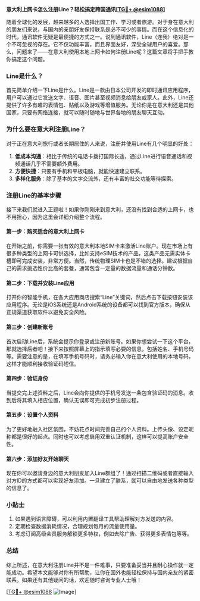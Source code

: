 **意大利上网卡怎么注册Line？轻松搞定跨国通讯[[TG💪+ @esim1088](https://t.me/s/esim1088)]**

随着全球化的发展，越来越多的人选择出国工作、学习或者旅游。对于身在意大利的朋友们来说，与国内的亲朋好友保持联系是必不可少的事情。而在这个信息化的时代，通讯软件无疑是最便捷的方式之一。说到通讯软件，Line（连我）绝对是一个不可忽视的存在。它不仅功能丰富，而且界面友好，深受全球用户的喜爱。那么，问题来了——在意大利使用本地上网卡如何注册Line呢？这篇文章将手把手教你搞定这个问题。

### Line是什么？
首先简单介绍一下Line是什么。Line是一款由日本公司开发的即时通讯应用程序，用户可以通过它发送文字、语音、图片甚至视频消息给朋友或家人。此外，Line还提供了许多有趣的表情包、贴纸以及游戏等增值服务。无论你是在意大利还是其他国家，只要有网络连接，就可以随时随地与世界各地的朋友聊天互动。

### 为什么要在意大利注册Line？
对于正在意大利旅行或者长期居住的人来说，注册并使用Line有几个明显的好处：
1. **低成本沟通**：相比于传统的电话卡拨打国际长途，通过Line进行语音通话和视频通话几乎不需要额外费用。
2. **方便快捷**：只要有手机和平板电脑，就能快速建立联系。
3. **多样化服务**：除了基本的文字交流外，还有丰富的社交功能等待探索。

### 注册Line的基本步骤
接下来我们就进入正题啦！如果你刚刚来到意大利，还没有找到合适的上网卡，也不用担心，因为这里会详细介绍整个流程。

#### 第一步：购买适合的意大利上网卡
在开始之前，你需要一张有效的意大利本地SIM卡来激活Line账户。现在市场上有很多种类型的上网卡可供选择，比如支持eSIM技术的产品，这类产品无需实体卡槽即可完成安装，非常方便。当然，传统物理SIM卡也是不错的选择。建议根据自己的需求挑选性价比高的套餐，通常包含一定量的数据流量和通话分钟数。

#### 第二步：下载并安装Line应用
打开你的智能手机，在各大应用商店搜索“Line”关键词，然后点击下载按钮安装该应用程序。无论是iOS系统还是Android系统的设备都可以找到官方版本，确保从正规渠道获取软件以避免安全风险。

#### 第三步：创建新账号
首次启动Line后，系统会提示你登录或注册新账号。如果你想尝试一下这个平台，那就选择后者吧！接下来按照屏幕上的指示填写必要的信息，包括姓名、手机号码等。需要注意的是，在填写手机号码时，请务必输入你在意大利使用的本地号码，这样才能顺利接收验证码短信。

#### 第四步：验证身份
当提交完上述资料之后，Line会向你提供的手机号发送一条包含验证码的消息。收到后将其填入相应位置，确认无误即可完成初步注册过程。

#### 第五步：设置个人资料
为了更好地融入社区氛围，不妨花点时间完善自己的个人资料。上传头像、设定昵称都是很好的起点。同时也可以考虑启用双重认证机制，这样可以提高账户安全性。

#### 第六步：添加好友开始聊天
现在你可以邀请身边的意大利朋友加入Line群组了！通过扫描二维码或者直接输入对方ID的方式都可以实现好友添加。一旦建立了联系，就可以自由地发送各种类型的信息了。

### 小贴士
1. 如果遇到语言障碍，可以利用内置翻译工具帮助理解对方发送的内容。
2. 定期检查数据消耗情况，合理规划每月的流量使用量。
3. 考虑订阅高级会员服务解锁更多特权，例如去除广告、获得更多表情包等等。

### 总结
综上所述，在意大利注册Line并不是一件难事，只要准备妥当并且耐心操作就一定能成功。希望本文能够对你有所帮助，让你在国外也能轻松保持与国内亲友的紧密联系。如果还有其他疑问的话，欢迎随时咨询专业人士哦！

[[TG💪+ @esim1088](https://t.me/s/esim1088) ![Image](https://i.postimg.cc/4NQfJmqS/Snipaste-2025-05-13-00-14-12.png)]
